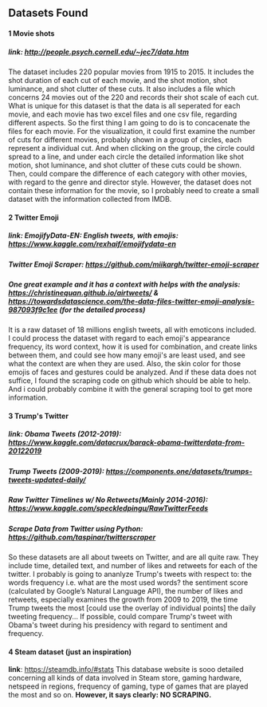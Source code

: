 ## Datasets Found

#### 1 Movie shots
##### **link**: http://people.psych.cornell.edu/~jec7/data.htm
The dataset includes 220 popular movies from 1915 to 2015. It includes the shot duration of each cut of each movie, and the shot motion, shot luminance, and shot clutter of these cuts. It also includes a file which concerns 24 movies out of the 220 and records their shot scale of each cut.
What is unique for this dataset is that the data is all seperated for each movie, and each movie has two excel files and one csv file, regarding different aspects. So the first thing I am going to do is to concacenate the files for each movie. For the visualization, it could first examine the number of cuts for different movies, probably shown in a group of circles, each represent a individual cut. And when clicking on the group, the circle could spread to a line, and under each circle the detailed information like shot motion, shot luminance, and shot clutter of these cuts could be shown. Then, could compare the difference of each category with other movies, with regard to the genre and director style. However, the dataset does not contain these information for the movie, so I probably need to create a small dataset with the information collected from IMDB.

#### 2 Twitter Emoji
##### **link**: EmojifyData-EN: English tweets, with emojis: https://www.kaggle.com/rexhaif/emojifydata-en
##### Twitter Emoji Scraper: https://github.com/miikargh/twitter-emoji-scraper
##### One great example and it has a context with helps with the analysis: https://christinequan.github.io/airtweets/ & https://towardsdatascience.com/the-data-files-twitter-emoji-analysis-987093f9c1ee (for the detailed process)
It is a raw dataset of 18 millions english tweets, all with emoticons included. I could process the dataset with regard to each emoji's appearance frequency, its word context, how it is used for combination, and create links between them, and could see how many emoji's are least used, and see what the context are when they are used. Also, the skin color for those emojis of faces and gestures could be analyzed.
And if these data does not suffice, I found the scraping code on github which should be able to help. And i could probably combine it with the general scraping tool to get more information.


#### 3 Trump's Twitter
##### **link**: Obama Tweets (2012-2019): https://www.kaggle.com/datacrux/barack-obama-twitterdata-from-20122019
##### Trump Tweets (2009-2019): https://components.one/datasets/trumps-tweets-updated-daily/
##### Raw Twitter Timelines w/ No Retweets(Mainly 2014-2016): https://www.kaggle.com/speckledpingu/RawTwitterFeeds
##### Scrape Data from Twitter using Python: https://github.com/taspinar/twitterscraper
So these datasets are all about tweets on Twitter, and are all quite raw. They include time, detailed text, and number of likes and retweets for each of the twitter. I probably is going to ananlyze Trump's tweets with respect to:
the words frequency i.e. what are the most used words?
the sentiment score (calculated by Google’s Natural Language API),
the number of likes and retweets, especially examines the growth from 2009 to 2019,
the time Trump tweets the most [could use the overlay of individual points]
the daily tweeting frequency...
If possible, could compare Trump's tweet with Obama's tweet during his presidency with regard to sentiment and frequency.

#### 4 Steam dataset (just an inspiration)
**link**: https://steamdb.info/#stats
This database website is sooo detailed concerning all kinds of data involved in Steam store, gaming hardware, netspeed in regions, frequency of gaming, type of games that are played the most and so on. **However, it says clearly: NO SCRAPING.**
